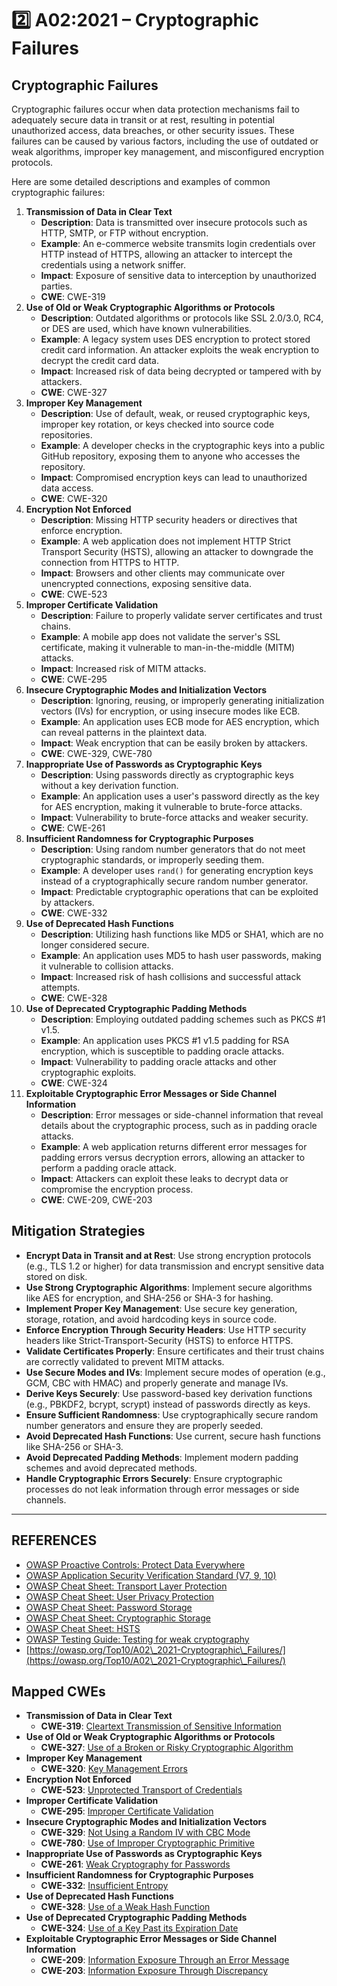 # 2️⃣ A02:2021 – Cryptographic Failures

## Cryptographic Failures

Cryptographic failures occur when data protection mechanisms fail to adequately secure data in transit or at rest, resulting in potential unauthorized access, data breaches, or other security issues. These failures can be caused by various factors, including the use of outdated or weak algorithms, improper key management, and misconfigured encryption protocols.

Here are some detailed descriptions and examples of common cryptographic failures:

1. **Transmission of Data in Clear Text**
   * **Description**: Data is transmitted over insecure protocols such as HTTP, SMTP, or FTP without encryption.
   * **Example**: An e-commerce website transmits login credentials over HTTP instead of HTTPS, allowing an attacker to intercept the credentials using a network sniffer.
   * **Impact**: Exposure of sensitive data to interception by unauthorized parties.
   * **CWE**: CWE-319
2. **Use of Old or Weak Cryptographic Algorithms or Protocols**
   * **Description**: Outdated algorithms or protocols like SSL 2.0/3.0, RC4, or DES are used, which have known vulnerabilities.
   * **Example**: A legacy system uses DES encryption to protect stored credit card information. An attacker exploits the weak encryption to decrypt the credit card data.
   * **Impact**: Increased risk of data being decrypted or tampered with by attackers.
   * **CWE**: CWE-327
3. **Improper Key Management**
   * **Description**: Use of default, weak, or reused cryptographic keys, improper key rotation, or keys checked into source code repositories.
   * **Example**: A developer checks in the cryptographic keys into a public GitHub repository, exposing them to anyone who accesses the repository.
   * **Impact**: Compromised encryption keys can lead to unauthorized data access.
   * **CWE**: CWE-320
4. **Encryption Not Enforced**
   * **Description**: Missing HTTP security headers or directives that enforce encryption.
   * **Example**: A web application does not implement HTTP Strict Transport Security (HSTS), allowing an attacker to downgrade the connection from HTTPS to HTTP.
   * **Impact**: Browsers and other clients may communicate over unencrypted connections, exposing sensitive data.
   * **CWE**: CWE-523
5. **Improper Certificate Validation**
   * **Description**: Failure to properly validate server certificates and trust chains.
   * **Example**: A mobile app does not validate the server's SSL certificate, making it vulnerable to man-in-the-middle (MITM) attacks.
   * **Impact**: Increased risk of MITM attacks.
   * **CWE**: CWE-295
6. **Insecure Cryptographic Modes and Initialization Vectors**
   * **Description**: Ignoring, reusing, or improperly generating initialization vectors (IVs) for encryption, or using insecure modes like ECB.
   * **Example**: An application uses ECB mode for AES encryption, which can reveal patterns in the plaintext data.
   * **Impact**: Weak encryption that can be easily broken by attackers.
   * **CWE**: CWE-329, CWE-780
7. **Inappropriate Use of Passwords as Cryptographic Keys**
   * **Description**: Using passwords directly as cryptographic keys without a key derivation function.
   * **Example**: An application uses a user's password directly as the key for AES encryption, making it vulnerable to brute-force attacks.
   * **Impact**: Vulnerability to brute-force attacks and weaker security.
   * **CWE**: CWE-261
8. **Insufficient Randomness for Cryptographic Purposes**
   * **Description**: Using random number generators that do not meet cryptographic standards, or improperly seeding them.
   * **Example**: A developer uses `rand()` for generating encryption keys instead of a cryptographically secure random number generator.
   * **Impact**: Predictable cryptographic operations that can be exploited by attackers.
   * **CWE**: CWE-332
9. **Use of Deprecated Hash Functions**
   * **Description**: Utilizing hash functions like MD5 or SHA1, which are no longer considered secure.
   * **Example**: An application uses MD5 to hash user passwords, making it vulnerable to collision attacks.
   * **Impact**: Increased risk of hash collisions and successful attack attempts.
   * **CWE**: CWE-328
10. **Use of Deprecated Cryptographic Padding Methods**
    * **Description**: Employing outdated padding schemes such as PKCS #1 v1.5.
    * **Example**: An application uses PKCS #1 v1.5 padding for RSA encryption, which is susceptible to padding oracle attacks.
    * **Impact**: Vulnerability to padding oracle attacks and other cryptographic exploits.
    * **CWE**: CWE-324
11. **Exploitable Cryptographic Error Messages or Side Channel Information**
    * **Description**: Error messages or side-channel information that reveal details about the cryptographic process, such as in padding oracle attacks.
    * **Example**: A web application returns different error messages for padding errors versus decryption errors, allowing an attacker to perform a padding oracle attack.
    * **Impact**: Attackers can exploit these leaks to decrypt data or compromise the encryption process.
    * **CWE**: CWE-209, CWE-203

## Mitigation Strategies

* **Encrypt Data in Transit and at Rest**: Use strong encryption protocols (e.g., TLS 1.2 or higher) for data transmission and encrypt sensitive data stored on disk.
* **Use Strong Cryptographic Algorithms**: Implement secure algorithms like AES for encryption, and SHA-256 or SHA-3 for hashing.
* **Implement Proper Key Management**: Use secure key generation, storage, rotation, and avoid hardcoding keys in source code.
* **Enforce Encryption Through Security Headers**: Use HTTP security headers like Strict-Transport-Security (HSTS) to enforce HTTPS.
* **Validate Certificates Properly**: Ensure certificates and their trust chains are correctly validated to prevent MITM attacks.
* **Use Secure Modes and IVs**: Implement secure modes of operation (e.g., GCM, CBC with HMAC) and properly generate and manage IVs.
* **Derive Keys Securely**: Use password-based key derivation functions (e.g., PBKDF2, bcrypt, scrypt) instead of passwords directly as keys.
* **Ensure Sufficient Randomness**: Use cryptographically secure random number generators and ensure they are properly seeded.
* **Avoid Deprecated Hash Functions**: Use current, secure hash functions like SHA-256 or SHA-3.
* **Avoid Deprecated Padding Methods**: Implement modern padding schemes and avoid deprecated methods.
* **Handle Cryptographic Errors Securely**: Ensure cryptographic processes do not leak information through error messages or side channels.

***

## REFERENCES

* [OWASP Proactive Controls: Protect Data Everywhere](https://owasp.org/www-project-proactive-controls/v3/en/c8-protect-data-everywhere)
* [OWASP Application Security Verification Standard (V7, 9, 10)](https://owasp.org/www-project-application-security-verification-standard)
* [OWASP Cheat Sheet: Transport Layer Protection](https://cheatsheetseries.owasp.org/cheatsheets/Transport\_Layer\_Protection\_Cheat\_Sheet.html)
* [OWASP Cheat Sheet: User Privacy Protection](https://cheatsheetseries.owasp.org/cheatsheets/User\_Privacy\_Protection\_Cheat\_Sheet.html)
* [OWASP Cheat Sheet: Password Storage](https://cheatsheetseries.owasp.org/cheatsheets/Password\_Storage\_Cheat\_Sheet.html)
* [OWASP Cheat Sheet: Cryptographic Storage](https://cheatsheetseries.owasp.org/cheatsheets/Cryptographic\_Storage\_Cheat\_Sheet.html)
* [OWASP Cheat Sheet: HSTS](https://cheatsheetseries.owasp.org/cheatsheets/HTTP\_Strict\_Transport\_Security\_Cheat\_Sheet.html)
* [OWASP Testing Guide: Testing for weak cryptography](https://owasp.org/www-project-web-security-testing-guide/stable/4-Web\_Application\_Security\_Testing/09-Testing\_for\_Weak\_Cryptography/README)
* [https://owasp.org/Top10/A02\_2021-Cryptographic\_Failures/](https://owasp.org/Top10/A02\_2021-Cryptographic\_Failures/)

## Mapped CWEs

* **Transmission of Data in Clear Text**
  * **CWE-319**: [Cleartext Transmission of Sensitive Information](https://cwe.mitre.org/data/definitions/319.html)
* **Use of Old or Weak Cryptographic Algorithms or Protocols**
  * **CWE-327**: [Use of a Broken or Risky Cryptographic Algorithm](https://cwe.mitre.org/data/definitions/327.html)
* **Improper Key Management**
  * **CWE-320**: [Key Management Errors](https://cwe.mitre.org/data/definitions/320.html)
* **Encryption Not Enforced**
  * **CWE-523**: [Unprotected Transport of Credentials](https://cwe.mitre.org/data/definitions/523.html)
* **Improper Certificate Validation**
  * **CWE-295**: [Improper Certificate Validation](https://cwe.mitre.org/data/definitions/295.html)
* **Insecure Cryptographic Modes and Initialization Vectors**
  * **CWE-329**: [Not Using a Random IV with CBC Mode](https://cwe.mitre.org/data/definitions/329.html)
  * **CWE-780**: [Use of Improper Cryptographic Primitive](https://cwe.mitre.org/data/definitions/780.html)
* **Inappropriate Use of Passwords as Cryptographic Keys**
  * **CWE-261**: [Weak Cryptography for Passwords](https://cwe.mitre.org/data/definitions/261.html)
* **Insufficient Randomness for Cryptographic Purposes**
  * **CWE-332**: [Insufficient Entropy](https://cwe.mitre.org/data/definitions/332.html)
* **Use of Deprecated Hash Functions**
  * **CWE-328**: [Use of a Weak Hash Function](https://cwe.mitre.org/data/definitions/328.html)
* **Use of Deprecated Cryptographic Padding Methods**
  * **CWE-324**: [Use of a Key Past its Expiration Date](https://cwe.mitre.org/data/definitions/324.html)
* **Exploitable Cryptographic Error Messages or Side Channel Information**
  * **CWE-209**: [Information Exposure Through an Error Message](https://cwe.mitre.org/data/definitions/209.html)
  * **CWE-203**: [Information Exposure Through Discrepancy](https://cwe.mitre.org/data/definitions/203.html)
